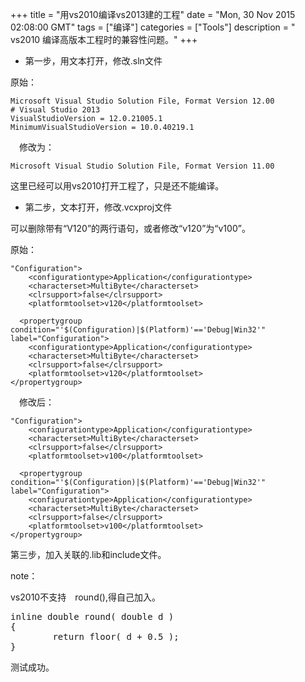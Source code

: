+++ 
title = "用vs2010编译vs2013建的工程" 
date = "Mon, 30 Nov 2015 02:08:00 GMT" 
tags = ["编译"] 
categories = ["Tools"]
description = " vs2010 编译高版本工程时的兼容性问题。" 
+++ 

- 第一步，用文本打开，修改.sln文件</p>
<p>原始：</p>

```
Microsoft Visual Studio Solution File, Format Version 12.00
# Visual Studio 2013
VisualStudioVersion = 12.0.21005.1
MinimumVisualStudioVersion = 10.0.40219.1
```
<p>　修改为：</p>

```
Microsoft Visual Studio Solution File, Format Version 11.00

```
<p>这里已经可以用vs2010打开工程了，只是还不能编译。</p>

- <p>第二步，文本打开，修改.vcxproj文件</p>
<p>可以删除带有&ldquo;V120&rdquo;的两行语句，或者修改&ldquo;v120&rdquo;为&ldquo;v100&rdquo;。</p>
<p>原始：</p>

```
"Configuration">
    <configurationtype>Application</configurationtype>
    <characterset>MultiByte</characterset>
    <clrsupport>false</clrsupport>
    <platformtoolset>v120</platformtoolset>
   
  <propertygroup condition="'$(Configuration)|$(Platform)'=='Debug|Win32'" label="Configuration">
    <configurationtype>Application</configurationtype>
    <characterset>MultiByte</characterset>
    <clrsupport>false</clrsupport>
    <platformtoolset>v120</platformtoolset>
</propertygroup>
```

<p>　修改后：</p>

```
"Configuration">
    <configurationtype>Application</configurationtype>
    <characterset>MultiByte</characterset>
    <clrsupport>false</clrsupport>
    <platformtoolset>v100</platformtoolset>
   
  <propertygroup condition="'$(Configuration)|$(Platform)'=='Debug|Win32'" label="Configuration">
    <configurationtype>Application</configurationtype>
    <characterset>MultiByte</characterset>
    <clrsupport>false</clrsupport>
    <platformtoolset>v100</platformtoolset>
</propertygroup>
```
<p>第三步，加入关联的.lib和include文件。</p>
<p>note：</p>
<p>vs2010不支持　round(),得自己加入。</p>
<div class="cnblogs_Highlighter">
<pre class="brush:cpp;gutter:true;">inline double round( double d )
{
        return floor( d + 0.5 );
}
</pre>
</div>

<p>测试成功。　</p>
<p>　</p>



